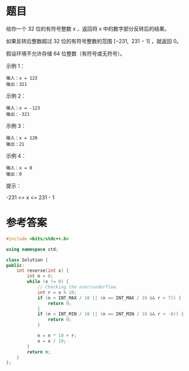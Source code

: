 # 题目
给你一个 32 位的有符号整数 x ，返回将 x 中的数字部分反转后的结果。

如果反转后整数超过 32 位的有符号整数的范围 [−231,  231 − 1] ，就返回 0。

假设环境不允许存储 64 位整数（有符号或无符号）。
 

示例 1：
```
输入：x = 123
输出：321
```
示例 2：
```
输入：x = -123
输出：-321
```
示例 3：
```
输入：x = 120
输出：21
```
示例 4：
```
输入：x = 0
输出：0
```

提示：

-231 <= x <= 231 - 1

# 参考答案
```c++
#include <bits/stdc++.h>

using namespace std;

class Solution {
public:
    int reverse(int x) {
        int n = 0;
        while (x != 0) {
            // Checking the over/underflow.
            int r = x % 10;
            if (n > INT_MAX / 10 || (n == INT_MAX / 10 && r > 7)) {
                return 0;
            }
            if (n < INT_MIN / 10 || (n == INT_MIN / 10 && r < -8)) {
                return 0;
            }

            n = n * 10 + r;
            x = x / 10;
        }
        return n;
    }
};
